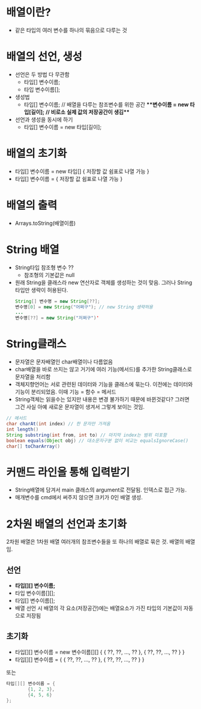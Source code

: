 # 배열이란?

- 같은 타입의 여러 변수를 하나의 묶음으로 다루는 것

# 배열의 선언, 생성

- 선언은 두 방법 다 무관함
  - 타입[] 변수이름;
  - 타입 변수이름[];
- 생성법
  - 타입[] 변수이름; // 배열을 다루는 참조변수를 위한 공간
    ****************\*\*****************변수이름 = new 타입[길이]; // 비로소 실제 값의 저장공간이 생김****************\*\*****************
- 선언과 생성을 동시에 하기
  - 타입[] 변수이름 = new 타입[길이];

# 배열의 초기화

- 타입[] 변수이름 = new 타입[] { 저장할 값 쉼표로 나열 가능 }
- 타입[] 변수이름 = { 저장할 값 쉼표로 나열 가능 }

# 배열의 출력

- Arrays.toString(배열이름)

# String 배열

- String타입 참조형 변수 ??
  - 참조형의 기본값은 null
- 원래 String을 클래스라 new 연산자로 객체를 생성하는 것이 맞음. 그러나 String 타입만 생략이 허용된다.
  ```java
  String[] 변수명 = new String[??];
  변수명[0] = new String("어쩌구"); // new String 생략허용
  ...
  변수명[??] = new String("저쩌구")'
  ```

# String클래스

- 문자열은 문자배열인 char배열이나 다름없음
- char배열을 바로 쓰지는 않고 거기에 여러 기능(메서드)를 추가한 String클래스로 문자열을 처리함
- 객체지향언어는 서로 관련된 데이터와 기능을 클래스에 묶는다. 이전에는 데이터와 기능이 분리되었음. 이때 기능 = 함수 = 메서드
- String객체는 읽을수는 있지만 내용은 변경 불가하기 때문에 바뀐것같다? 그러면 그건 사실 아예 새로운 문자열이 생겨서 그렇게 보이는 것임.

```java
// 메서드
char charAt(int index) // 한 문자만 가져옴
int length()
String substring(int from, int to) // 마지막 index는 범위 미포함
boolean equals(Object obj) // 대소문자구분 없이 비교는 equalsIgnoreCase()
char[] toCharArray()

```

# 커맨드 라인을 통해 입력받기

- String배열에 담겨서 main 클래스의 argument로 전달됨. 인덱스로 접근 가능.
- 매개변수를 cmd에서 써주지 않으면 크키가 0인 배열 생성.

# 2차원 배열의 선언과 초기화

2차원 배열은 1차원 배열 여러개의 참조변수들을 또 하나의 배열로 묶은 것. 배열의 배열임.

## 선언

- **타입[][] 변수이름;**
- 타입 변수이름[][];
- 타입[] 변수이름[];
- 배열 선언 시 배열의 각 요소(저장공간)에는 배열요소가 가진 타입의 기본값이 자동으로 저장됨

## 초기화

- 타입[][] 변수이름 = new 변수이름[][] { { ??, ??, …, ?? }, { ??, ??, …, ?? } }
- 타입[][] 변수이름 = { { ??, ??, …, ?? }, { ??, ??, …, ?? } }

또는

```java
타입[][] 변수이름 = {
		{1, 2, 3},
		{4, 5, 6}
};
```
